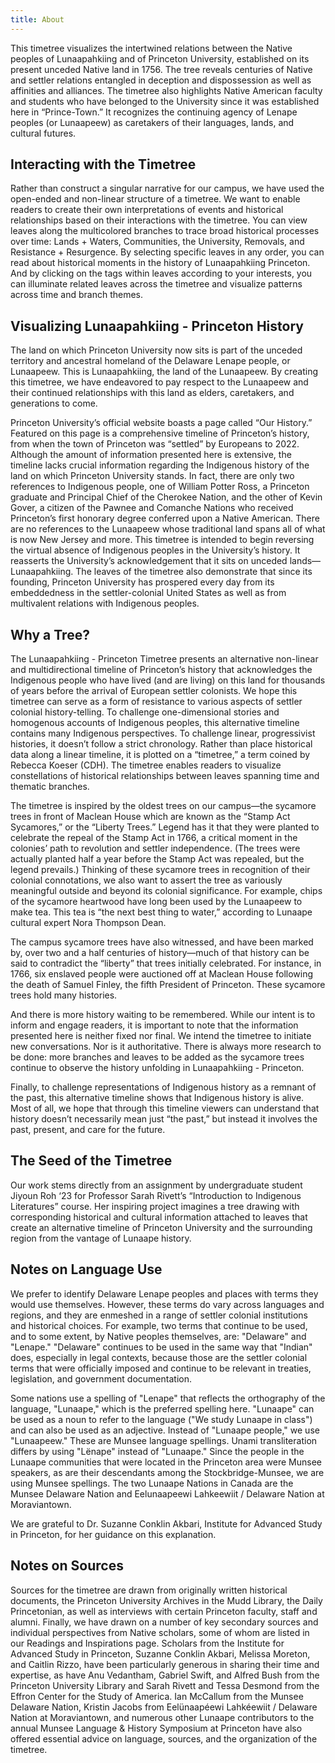 ```yaml
---
title: About
---
```

This timetree visualizes the intertwined relations between the Native peoples of Lunaapahkiing and of Princeton University, established on its present unceded Native land in 1756. The tree reveals centuries of Native and settler relations entangled in deception and dispossession as well as affinities and alliances. The timetree also highlights Native American faculty and students who have belonged to the University since it was established here in “Prince-Town.” It recognizes the continuing agency of Lenape peoples (or Lunaapeew) as caretakers of their languages, lands, and cultural futures.


## Interacting with the Timetree

Rather than construct a singular narrative for our campus, we have used the open-ended and non-linear structure of a timetree. We want to enable readers to create their own interpretations of events and historical relationships based on their interactions with the timetree. You can view leaves along the multicolored branches to trace broad historical processes over time:  Lands + Waters, Communities, the University, Removals, and Resistance + Resurgence. By selecting specific leaves in any order, you can read about historical moments in the history of Lunaapahkiing Princeton. And by clicking on the tags within leaves according to your interests, you can illuminate related leaves across the timetree and visualize patterns across time and branch themes. 

## Visualizing Lunaapahkiing - Princeton History

The land on which Princeton University now sits is part of the unceded territory and ancestral homeland of the Delaware Lenape people, or Lunaapeew. This is Lunaapahkiing, the land of the Lunaapeew. By creating this timetree, we have endeavored to pay respect to the Lunaapeew and their continued relationships with this land as elders, caretakers, and generations to come.

Princeton University’s official website boasts a page called “Our History.” Featured on this page is a comprehensive timeline of Princeton’s history, from when the town of Princeton was “settled” by Europeans to 2022. Although the amount of information presented here is extensive, the timeline lacks crucial information regarding the Indigenous history of the land on which Princeton University stands. In fact, there are only two references to Indigenous people, one of William Potter Ross, a Princeton graduate and Principal Chief of the Cherokee Nation, and the other of Kevin Gover, a citizen of the Pawnee and Comanche Nations who received Princeton’s first honorary degree conferred upon a Native American. There are no references to the Lunaapeew whose traditional land spans all of what is now New Jersey and more. This timetree is intended to begin reversing the virtual absence of Indigenous peoples in the University’s history. It reasserts the University’s acknowledgement that it sits on unceded lands—Lunaapahkiing. The leaves of the timetree also demonstrate that since its founding, Princeton University has prospered every day from its embeddedness in the settler-colonial United States as well as from  multivalent relations with Indigenous peoples.

## Why a Tree?

The Lunaapahkiing - Princeton Timetree presents an alternative non-linear and multidirectional timeline of Princeton’s history that acknowledges the Indigenous people who have lived (and are living) on this land for thousands of years before the arrival of European settler colonists. We hope this timetree can serve as a form of resistance to various aspects of settler colonial history-telling. To challenge one-dimensional stories and homogenous accounts of Indigenous peoples, this alternative timeline contains many Indigenous perspectives. To challenge linear, progressivist histories, it doesn’t follow a strict chronology. Rather than place historical data along a linear timeline, it is plotted on a “timetree,” a term coined by Rebecca Koeser (CDH). The timetree enables readers to visualize constellations of historical relationships between leaves spanning time and thematic branches.

The timetree is inspired by the oldest trees on our campus—the sycamore trees in front of Maclean House which are known as the “Stamp Act Sycamores,” or the “Liberty Trees.” Legend has it that they were planted to celebrate the repeal of the Stamp Act in 1766, a critical moment in the colonies’ path to revolution and settler independence. (The trees were actually planted half a year before the Stamp Act was repealed, but the legend prevails.) Thinking of these sycamore trees in recognition of  their colonial connotations, we also want to assert the tree as variously meaningful outside and beyond its colonial significance. For example, chips of the sycamore heartwood have long been used by the Lunaapeew to make tea. This tea is “the next best thing to water,” according to Lunaape cultural expert Nora Thompson Dean. 

The campus sycamore trees have also witnessed, and have been marked by, over two and a half centuries of history—much of that history can be said to contradict the “liberty” that trees initially celebrated. For instance, in 1766, six enslaved people were auctioned off at Maclean House following the death of Samuel Finley, the fifth President of Princeton. These sycamore trees hold many histories. 

And there is more history waiting to be remembered. While our intent is to inform and engage readers, it is important to note that the information presented here is neither fixed nor final. We intend the timetree to initiate new conversations. Nor is it authoritative. There is always more research to be done: more branches and leaves to be added as the sycamore trees continue to observe the history unfolding in Lunaapahkiing - Princeton.

Finally, to challenge representations of Indigenous history as a remnant of the past, this alternative timeline shows that Indigenous history is alive. Most of all, we hope that through this timeline viewers can understand that history doesn’t necessarily mean just “the past,” but instead it involves the past, present, and care for the future. 


## The Seed of the Timetree

Our work stems directly from an assignment by undergraduate student Jiyoun Roh ‘23 for Professor Sarah Rivett’s “Introduction to Indigenous Literatures” course. Her inspiring project imagines a tree drawing with corresponding historical and cultural information attached to leaves that create an alternative timeline of Princeton University and the surrounding region from the vantage of Lunaape history.

## Notes on Language Use

We prefer to identify Delaware Lenape peoples and places with terms they would use themselves. However, these terms do vary across languages and regions, and they are enmeshed in a range of settler colonial institutions and historical choices. For example, two terms that continue to be used, and to some extent, by Native peoples themselves, are: "Delaware" and "Lenape." "Delaware" continues to be used in the same way that "Indian" does, especially in legal contexts, because those are the settler colonial terms that were officially imposed and continue to be relevant in treaties, legislation, and government documentation.

Some nations use a spelling of "Lenape" that reflects the orthography of the language, "Lunaape," which is the preferred spelling here. "Lunaape" can be used as a noun to refer to the language ("We study Lunaape in class") and can also be used as an adjective. Instead of "Lunaape people," we use "Lunaapeew." These are Munsee language spellings. Unami transliteration differs by using "Lënape" instead of "Lunaape." Since the people in the Lunaape communities that were located in the Princeton area were Munsee speakers, as are their descendants among the Stockbridge-Munsee, we are using Munsee spellings. The two Lunaape Nations in Canada are the Munsee Delaware Nation and Eelunaapeewi Lahkeewiit / Delaware Nation at Moraviantown.

We are grateful to Dr. Suzanne Conklin Akbari, Institute for Advanced Study in Princeton, for her guidance on this explanation.

## Notes on Sources

Sources for the timetree are drawn from originally written historical documents, the Princeton University Archives in the Mudd Library, the Daily Princetonian, as well as interviews with certain Princeton faculty, staff and alumni. Finally, we have drawn on a number of key secondary sources and individual perspectives from Native scholars, some of whom are listed in our Readings and Inspirations page. Scholars from the Institute for Advanced Study in Princeton, Suzanne Conklin Akbari, Melissa Moreton, and Caitlin Rizzo, have been particularly generous in sharing their time and expertise, as have Anu Vedantham, Gabriel Swift, and Alfred Bush from the Princeton University Library and Sarah Rivett and Tessa Desmond from the Effron Center for the Study of America. Ian McCallum from the Munsee Delaware Nation, Kristin Jacobs from Eelünaapéewi Lahkéewiit / Delaware Nation at Moraviantown, and numerous other Lunaape contributors to the annual Munsee Language & History Symposium at Princeton have also offered essential advice on language, sources, and the organization of the timetree. 
